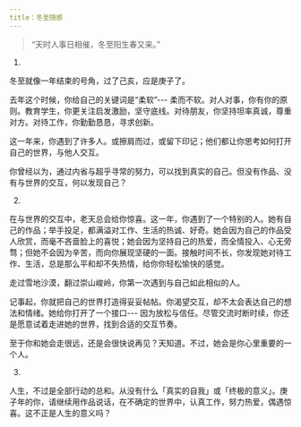 ```yaml
---
title：冬至随感
---
```


> “天时人事日相催，冬至阳生春又来。” 

1.

冬至就像一年结束的号角，过了己亥，应是庚子了。

去年这个时候，你给自己的关键词是“柔软”--- 柔而不软。对人对事，你有你的原则。教育学生，你更关注启发激励，坚守底线。对待朋友，你坚持坦率真诚，尊重对方。对待工作，你勤勤恳恳，寻求创新。

这一年来，你遇到了许多人。或擦肩而过，或留下印记；他们都让你思考如何打开自己的世界，与他人交互。

你曾经以为，通过内省与超乎寻常的努力，可以找到真实的自己。但没有作品、没有与世界的交互，何以发现自己？


2.

在与世界的交互中，老天总会给你惊喜。这一年，你遇到了一个特别的人。她有自己的作品；举手投足，都满溢对工作、生活的热诚、好奇。她会因为自己的作品受人欣赏，而毫不吝啬脸上的喜悦；她会因为坚持自己的热爱，而全情投入、心无旁骛；但她不会因为辛苦，而向你展现坚硬的一面。接触时间不长，你发现她对待工作、生活，总是那么平和却不失热情，给你你轻松愉快的感觉。

走过雪地沙漠，翻过崇山峻岭，你第一次遇到与自己如此相似的人。

记事起，你就把自己的世界打造得妥妥帖帖。你渴望交互，却不太会表达自己的想法和情绪。她给你打开了一个接口--- 因为放松与信任。尽管交流时断时续，你还是愿意试着走进她的世界，找到合适的交互节奏。

至于你和她会走很远，还是会很快说再见？天知道。不过，她会是你心里重要的一个人。


3.

人生，不过是全部行动的总和。从没有什么「真实的自我」或「终极的意义」。庚子年的你，请继续用作品说话，在不确定的世界中，认真工作，努力热爱，偶遇惊喜。这不正是人生的意义吗？

